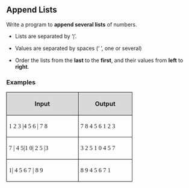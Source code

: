 <H2 LANG="bg-BG" CLASS="western"><SPAN LANG="en-US">Append Lists</SPAN></H2>
<P STYLE="margin-top: 0.06in">Write a program to <B>append several
lists</B> of numbers.</P>
<UL>
	<LI><P STYLE="margin-top: 0.06in">Lists are separated by ‘<FONT FACE="Consolas, serif"><B>|</B></FONT>’.</P>
	<LI><P STYLE="margin-top: 0.06in">Values are separated by spaces (‘<FONT FACE="Consolas, serif"><B>
	</B></FONT>’, one or several)</P>
	<LI><P STYLE="margin-top: 0.06in">Order the lists from the <B>last</B>
	to the <B>first</B>, and their values from <B>left</B> to <B>right</B>.</P>
</UL>
<H3 CLASS="western">Examples</H3>
<TABLE WIDTH=328 CELLPADDING=4 CELLSPACING=0>
	<COL WIDTH=178>
	<COL WIDTH=131>
	<TR VALIGN=TOP>
		<TD WIDTH=178 BGCOLOR="#d9d9d9" STYLE="border: 1px solid #00000a; padding-top: 0.04in; padding-bottom: 0.04in; padding-left: 0.06in; padding-right: 0.06in">
			<P ALIGN=CENTER><B>Input</B></P>
		</TD>
		<TD WIDTH=131 BGCOLOR="#d9d9d9" STYLE="border: 1px solid #00000a; padding-top: 0.04in; padding-bottom: 0.04in; padding-left: 0.06in; padding-right: 0.06in">
			<P ALIGN=CENTER><B>Output</B></P>
		</TD>
	</TR>
	<TR>
		<TD WIDTH=178 STYLE="border: 1px solid #00000a; padding-top: 0.04in; padding-bottom: 0.04in; padding-left: 0.06in; padding-right: 0.06in">
			<P><FONT FACE="Consolas, serif">1 2 3 |4 5 6 |  7  8</FONT></P>
		</TD>
		<TD WIDTH=131 STYLE="border: 1px solid #00000a; padding-top: 0.04in; padding-bottom: 0.04in; padding-left: 0.06in; padding-right: 0.06in">
			<P><FONT FACE="Consolas, serif">7 8 4 5 6 1 2 3</FONT></P>
		</TD>
	</TR>
	<TR>
		<TD WIDTH=178 STYLE="border: 1px solid #00000a; padding-top: 0.04in; padding-bottom: 0.04in; padding-left: 0.06in; padding-right: 0.06in">
			<P><FONT FACE="Consolas, serif">7 | 4  5|1 0| 2 5 |3</FONT></P>
		</TD>
		<TD WIDTH=131 STYLE="border: 1px solid #00000a; padding-top: 0.04in; padding-bottom: 0.04in; padding-left: 0.06in; padding-right: 0.06in">
			<P><FONT FACE="Consolas, serif">3 2 5 1 0 4 5 7</FONT></P>
		</TD>
	</TR>
	<TR>
		<TD WIDTH=178 STYLE="border: 1px solid #00000a; padding-top: 0.04in; padding-bottom: 0.04in; padding-left: 0.06in; padding-right: 0.06in">
			<P><FONT FACE="Consolas, serif">1| 4 5 6 7  |  8 9</FONT></P>
		</TD>
		<TD WIDTH=131 STYLE="border: 1px solid #00000a; padding-top: 0.04in; padding-bottom: 0.04in; padding-left: 0.06in; padding-right: 0.06in">
			<P><FONT FACE="Consolas, serif">8 9 4 5 6 7 1</FONT></P>
		</TD>
	</TR>
</TABLE>